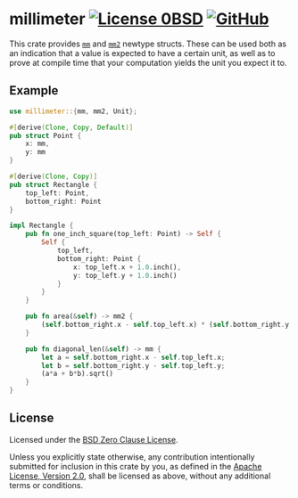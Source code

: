 # millimeter [![License 0BSD](https://img.shields.io/badge/license-0BSD-blue.svg)](https://choosealicense.com/licenses/0bsd/) [![GitHub](https://img.shields.io/badge/Code-On%20Github-blue?logo=GitHub)](https://github.com/kicad-rs/millimeter)

This crate provides [`mm`][__link0] and [`mm2`][__link1] newtype structs. These can be used both as an indication that a value is expected to have a certain unit, as well as to prove at compile time that your computation yields the unit you expect it to.


## Example


```rust
use millimeter::{mm, mm2, Unit};

#[derive(Clone, Copy, Default)]
pub struct Point {
	x: mm,
	y: mm
}

#[derive(Clone, Copy)]
pub struct Rectangle {
	top_left: Point,
	bottom_right: Point
}

impl Rectangle {
	pub fn one_inch_square(top_left: Point) -> Self {
		Self {
			top_left,
			bottom_right: Point {
				x: top_left.x + 1.0.inch(),
				y: top_left.y + 1.0.inch()
			}
		}
	}

	pub fn area(&self) -> mm2 {
		(self.bottom_right.x - self.top_left.x) * (self.bottom_right.y - self.top_left.y)
	}

	pub fn diagonal_len(&self) -> mm {
		let a = self.bottom_right.x - self.top_left.x;
		let b = self.bottom_right.y - self.top_left.y;
		(a*a + b*b).sqrt()
	}
}
```



## License

Licensed under the [BSD Zero Clause License](./LICENSE).

Unless you explicitly state otherwise, any contribution intentionally submitted for inclusion in this crate
by you, as defined in the [Apache License, Version 2.0](https://apache.org/licenses/LICENSE-2.0.txt), shall
be licensed as above, without any additional terms or conditions.

 [__cargo_doc2readme_dependencies_hash]: 3EC75BDA2FA622635DE524A794D31270BB2E29844E13EEE2FDC052ECC4C570DC
 [__link0]: https://docs.rs/millimeter/0.0.0/millimeter/?search=mm
 [__link1]: https://docs.rs/millimeter/0.0.0/millimeter/?search=mm2
